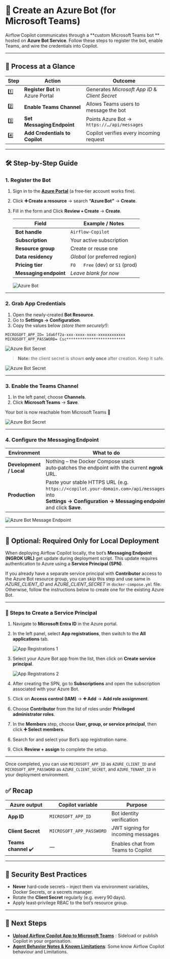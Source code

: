 # 👾 Create an **Azure Bot** (for Microsoft Teams)

Airflow Copilot communicates through a **custom Microsoft Teams bot     ** hosted on **Azure Bot Service**. Follow these steps to register the bot, enable Teams, and wire the credentials into Copilot.

---

## 🧭 Process at a Glance

| Step | Action | Outcome |
|------|--------|---------|
| 1️⃣  | **Register Bot** in Azure Portal | Generates *Microsoft App ID* & *Client Secret* |
| 2️⃣  | **Enable Teams Channel** | Allows Teams users to message the bot |
| 3️⃣  | **Set Messaging Endpoint** | Points Azure Bot → `https://…/api/messages` |
| 4️⃣  | **Add Credentials to Copilot** | Copilot verifies every incoming request |

---

## 🛠️ Step‑by‑Step Guide

### 1. Register the Bot

1. Sign in to the **[Azure Portal](https://portal.azure.com/#home)** (a free‑tier account works fine).  
2. Click **➕ Create a resource** → search **“Azure Bot”** → **Create**.  
3. Fill in the form and Click **Review + Create** → **Create**.


   | Field | Example / Notes |
   |-------|-----------------|
   | **Bot handle** | `Airflow‑Copilot` |
   | **Subscription** | Your active subscription |
   | **Resource group** | Create or reuse one |
   | **Data residency** | *Global* (or preferred region) |
   | **Pricing tier** | `F0   Free` (dev) or `S1` (prod) |
   | **Messaging endpoint** | *Leave blank for now* |


   ![Azure Bot](../assets/Airflow_Bot_Config.png)


---

### 2. Grab App Credentials

1. Open the newly‑created **Bot Resource**.  
2. Go to **Settings → Configuration**.  
3. Copy the values below *(store them securely!)*:

```env
MICROSOFT_APP_ID= 1da6ff2a-xxx-xxxx-xxxx-xxxxxxxxxxxx
MICROSOFT_APP_PASSWORD= Csc**************************
```



   ![Azure Bot Secret](../assets/Azure-Bot-Config-2.png)

> **Note:** the client secret is shown **only once** after creation. Keep it safe.

   ![Azure Bot Secret](../assets/Azure-Bot-Config-3.png)

---

### 3. Enable the Teams Channel

1. In the left panel, choose **Channels**.  
2. Click **Microsoft Teams** → **Save**.  

Your bot is now reachable from Microsoft Teams 🎉

   ![Azure Bot Secret](../assets/Azure-Bot-Config-4.png)

---

### 4. Configure the Messaging Endpoint

| Environment | What to do | Notes |
|-------------|------------|-------|
| **Development / Local** | Nothing – the Docker Compose stack auto‑patches the endpoint with the current **ngrok** URL. | |
| **Production** | Paste your stable HTTPS URL (e.g. `https://<copilot.your‑domain.com>/api/messages`) into **Settings → Configuration → Messaging endpoint** and click **Save**. | Do this once after deployment or DNS cut‑over. |

![Azure Bot Message Endpoint](../assets/Message-Endpoint-Bot.png)

---

## 🔐 Optional: Required Only for Local Deployment

When deploying Airflow Copilot locally, the bot’s **Messaging Endpoint (NGROK URL)** get update during deployment script. This update requires authentication to Azure using a **Service Principal (SPN)**.

If you already have a separate service principal with **Contributor** access to the Azure Bot resource group, you can skip this step and use same in *AZURE_CLIENT_ID* and *AZURE_CLIENT_SECRET* in `docker-compose.yml` file. Otherwise, follow the instructions below to create one for the existing Azure Bot.

---

### 🧭 Steps to Create a Service Principal

1. Navigate to **Microsoft Entra ID** in the Azure portal.
2. In the left panel, select **App registrations**, then switch to the **All applications** tab.

      ![App Registrations 1](../assets/Service-Principal-1.png)

3. Select your Azure Bot app from the list, then click on **Create service principal**.

      ![App Registrations 2](../assets/Service-Principal-2.png)

4. After creating the SPN, go to **Subscriptions** and open the subscription associated with your Azure Bot.
5. Click on **Access control (IAM)** → **➕ Add** → **Add role assignment**.
6. Choose **Contributor** from the list of roles under **Privileged administrator roles**.
7. In the **Members** step, choose **User, group, or service principal**, then click **➕ Select members**.
8. Search for and select your Bot’s app registration name.
9. Click **Review + assign** to complete the setup.

---

Once completed, you can use `MICROSOFT_APP_ID` as  `AZURE_CLIENT_ID` and `MICROSOFT_APP_PASSWORD` as  `AZURE_CLIENT_SECRET`, and `AZURE_TENANT_ID` in your deployment environment.






## ✅ Recap

| Azure output | Copilot variable | Purpose |
|--------------|-----------------|---------|
| **App ID** | `MICROSOFT_APP_ID` | Bot identity verification |
| **Client Secret** | `MICROSOFT_APP_PASSWORD` | JWT signing for incoming messages |
| **Teams channel** ✔️ | — | Enables chat from Teams to Copilot |

---

## 🔐 Security Best Practices

* **Never** hard‑code secrets – inject them via environment variables, Docker Secrets, or a secrets manager.  
* Rotate the **Client Secret** regularly (e.g. every 90 days).  
* Apply least‑privilege RBAC to the bot’s resource group.

---

## 🔗 Next Steps

- **[Upload Airflow Copilot App to Microsoft Teams](quickstart/prerequisites.md#upload-to-teams)**  : Sideload or publish Copilot in your organisation.
- **[Agent Behavior Notes & Known Limitations](quickstart/agent-behavior)**: Some know Airflow Copilot behaviour and Limitations.
